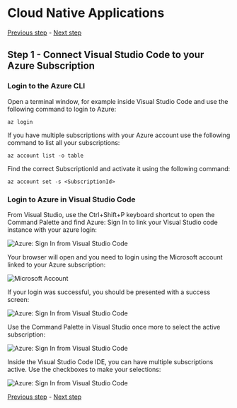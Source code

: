 # Cloud Native Applications

[Previous step](../../README.md) - [Next step](../step-02/README.md)

## Step 1 - Connect Visual Studio Code to your Azure Subscription

### Login to the Azure CLI

Open a terminal window, for example inside Visual Studio Code and use the following command to login to Azure:

```
az login
```

If you have multiple subscriptions with your Azure account use the following command to list all your subscriptions:

```
az account list -o table
```

Find the correct SubscriptionId and activate it using the following command:

```
az account set -s <SubscriptionId>
```

### Login to Azure in Visual Studio Code

From Visual Studio, use the Ctrl+Shift+P keyboard shortcut to open the Command Palette and find Azure: Sign In to link your Visual Studio code instance with your azure login:

![Azure: Sign In from Visual Studio Code](sshot-2.png)

Your browser will open and you need to login using the Microsoft account linked to your Azure subscription:

![Microsoft Account](sshot-3.png)

If your login was successful, you should be presented with a success screen:

![Azure: Sign In from Visual Studio Code](sshot-4.png)

Use the Command Palette in Visual Studio once more to select the active subscription:

![Azure: Sign In from Visual Studio Code](sshot-5.png)

Inside the Visual Studio Code IDE, you can have multiple subscriptions active. Use the checkboxes to make your selections:

![Azure: Sign In from Visual Studio Code](sshot-6.png)

[Previous step](../../README.md) - [Next step](../step-02/README.md)